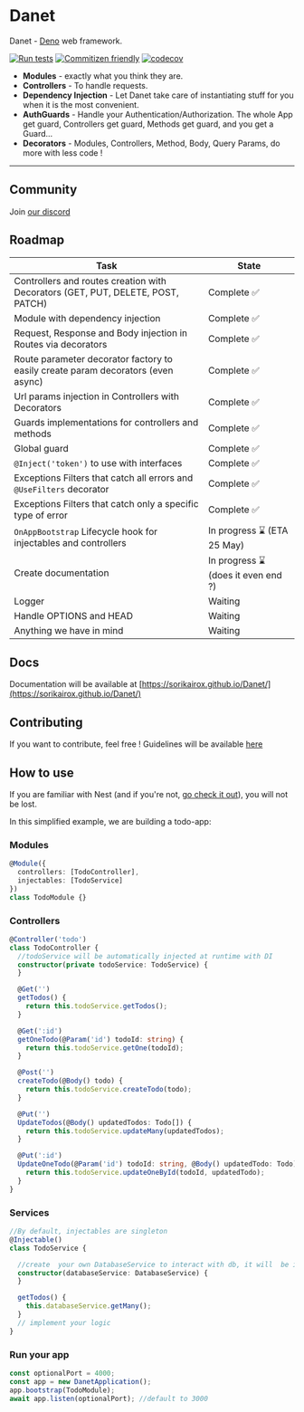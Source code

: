 # Danet 

Danet - [Deno](https://github.com/denoland) web framework.

[![Run tests](https://github.com/Sorikairox/Danet/actions/workflows/run-tests.yml/badge.svg)](https://github.com/Sorikairox/Danet/actions/workflows/run-tests.yml)
[![Commitizen friendly](https://img.shields.io/badge/commitizen-friendly-brightgreen.svg)](http://commitizen.github.io/cz-cli/)
[![codecov](https://codecov.io/gh/Sorikairox/Danet/branch/main/graph/badge.svg?token=R6WXVC669Z)](https://codecov.io/gh/Sorikairox/Danet)

- **Modules** - exactly what you think they are.
- **Controllers** - To handle requests.
- **Dependency Injection** - Let Danet take care of instantiating stuff for you when it is the most convenient.
- **AuthGuards** - Handle your Authentication/Authorization. The whole App get guard, Controllers get guard, Methods get guard, and you get a Guard...
- **Decorators** - Modules, Controllers, Method, Body, Query Params, do more with less code !

---

## Community

Join [our discord](https://discord.gg/Q7ZHuDPgjA)

## Roadmap

| Task                                                                             | State                              |
|----------------------------------------------------------------------------------|------------------------------------|
| Controllers and routes creation with Decorators (GET, PUT, DELETE, POST, PATCH)  | Complete ✅                         |
| Module with dependency injection                                                 | Complete ✅                         |
| Request, Response and Body injection in Routes via decorators                    | Complete ✅                         |
| Route parameter decorator factory to easily create param decorators (even async) | Complete ✅                         |
| Url params injection in Controllers with Decorators                              | Complete ✅                         |
| Guards implementations for controllers and methods                               | Complete ✅                         |
| Global guard                                                                     | Complete ✅                         |
| `@Inject('token')` to use with interfaces                                        | Complete ✅                         |
| Exceptions Filters that catch all errors and `@UseFilters` decorator             | Complete ✅ |
| Exceptions Filters that catch only a specific type of error                      | Complete ✅ |
| `OnAppBootstrap` Lifecycle hook for injectables and controllers               | In progress ⌛ (ETA 25 May) |
| Create documentation                                                             | In progress ⌛ (does it even end ?) |
| Logger                                                                           | Waiting                            |
| Handle OPTIONS and HEAD                                                          | Waiting                            |
| Anything we have in mind                                                         | Waiting                            |


## Docs

Documentation will be available at [https://sorikairox.github.io/Danet/](https://sorikairox.github.io/Danet/)

## Contributing

If you want to contribute, feel free ! Guidelines will be available [here](https://github.com/Sorikairox/Danet/blob/main/CONTRIBUTING.md)

## How to use

If you are familiar with Nest (and if you're not, [go check it out](https://nestjs.com/)), you will not be lost.

In this simplified example, we are building a todo-app: 

### Modules

```ts
@Module({
  controllers: [TodoController],
  injectables: [TodoService]
})
class TodoModule {}
```


### Controllers

```ts
@Controller('todo')
class TodoController {
  //todoService will be automatically injected at runtime with DI
  constructor(private todoService: TodoService) {
  }

  @Get('')
  getTodos() {
    return this.todoService.getTodos();
  }

  @Get(':id')
  getOneTodo(@Param('id') todoId: string) {
    return this.todoService.getOne(todoId);
  }

  @Post('')
  createTodo(@Body() todo) {
    return this.todoService.createTodo(todo);
  }

  @Put('')
  UpdateTodos(@Body() updatedTodos: Todo[]) {
    return this.todoService.updateMany(updatedTodos);
  }

  @Put(':id')
  UpdateOneTodo(@Param('id') todoId: string, @Body() updatedTodo: Todo) {
    return this.todoService.updateOneById(todoId, updatedTodo);
  }
}
```


### Services

```ts
//By default, injectables are singleton
@Injectable()
class TodoService {

  //create  your own DatabaseService to interact with db, it will  be injected
  constructor(databaseService: DatabaseService) {
  }

  getTodos() {
    this.databaseService.getMany();
  }
  // implement your logic
}
```


### Run your app

```ts
const optionalPort = 4000; 
const app = new DanetApplication();
app.bootstrap(TodoModule);
await app.listen(optionalPort); //default to 3000
```
